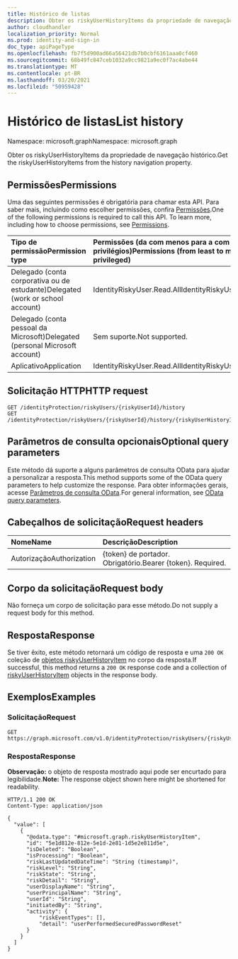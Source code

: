 ```yaml
---
title: Histórico de listas
description: Obter os riskyUserHistoryItems da propriedade de navegação histórico.
author: cloudhandler
localization_priority: Normal
ms.prod: identity-and-sign-in
doc_type: apiPageType
ms.openlocfilehash: fb7f5d900ad66a56421db7b0cbf6161aaa0cf460
ms.sourcegitcommit: 68b49fc847ceb1032a9cc9821a9ec0f7ac4abe44
ms.translationtype: MT
ms.contentlocale: pt-BR
ms.lasthandoff: 03/20/2021
ms.locfileid: "50959428"
---
```

# <a name="list-history"></a><span data-ttu-id="f95cb-103">Histórico de listas</span><span class="sxs-lookup"><span data-stu-id="f95cb-103">List history</span></span>
<span data-ttu-id="f95cb-104">Namespace: microsoft.graph</span><span class="sxs-lookup"><span data-stu-id="f95cb-104">Namespace: microsoft.graph</span></span>

<span data-ttu-id="f95cb-105">Obter os riskyUserHistoryItems da propriedade de navegação histórico.</span><span class="sxs-lookup"><span data-stu-id="f95cb-105">Get the riskyUserHistoryItems from the history navigation property.</span></span>

## <a name="permissions"></a><span data-ttu-id="f95cb-106">Permissões</span><span class="sxs-lookup"><span data-stu-id="f95cb-106">Permissions</span></span>
<span data-ttu-id="f95cb-p101">Uma das seguintes permissões é obrigatória para chamar esta API. Para saber mais, incluindo como escolher permissões, confira [Permissões](/graph/permissions_reference).</span><span class="sxs-lookup"><span data-stu-id="f95cb-p101">One of the following permissions is required to call this API. To learn more, including how to choose permissions, see [Permissions](/graph/permissions_reference).</span></span>

|<span data-ttu-id="f95cb-109">Tipo de permissão</span><span class="sxs-lookup"><span data-stu-id="f95cb-109">Permission type</span></span>|<span data-ttu-id="f95cb-110">Permissões (da com menos para a com mais privilégios)</span><span class="sxs-lookup"><span data-stu-id="f95cb-110">Permissions (from least to most privileged)</span></span>|
|:---|:---|
|<span data-ttu-id="f95cb-111">Delegado (conta corporativa ou de estudante)</span><span class="sxs-lookup"><span data-stu-id="f95cb-111">Delegated (work or school account)</span></span> | <span data-ttu-id="f95cb-112">IdentityRiskyUser.Read.All</span><span class="sxs-lookup"><span data-stu-id="f95cb-112">IdentityRiskyUser.Read.All</span></span>    |
|<span data-ttu-id="f95cb-113">Delegado (conta pessoal da Microsoft)</span><span class="sxs-lookup"><span data-stu-id="f95cb-113">Delegated (personal Microsoft account)</span></span> | <span data-ttu-id="f95cb-114">Sem suporte.</span><span class="sxs-lookup"><span data-stu-id="f95cb-114">Not supported.</span></span>    |
|<span data-ttu-id="f95cb-115">Aplicativo</span><span class="sxs-lookup"><span data-stu-id="f95cb-115">Application</span></span> | <span data-ttu-id="f95cb-116">IdentityRiskyUser.Read.All</span><span class="sxs-lookup"><span data-stu-id="f95cb-116">IdentityRiskyUser.Read.All</span></span> |

## <a name="http-request"></a><span data-ttu-id="f95cb-117">Solicitação HTTP</span><span class="sxs-lookup"><span data-stu-id="f95cb-117">HTTP request</span></span>

<!-- {
  "blockType": "ignored"
}
-->
``` http
GET /identityProtection/riskyUsers/{riskyUserId}/history
GET /identityProtection/riskyUsers/{riskyUserId}/history/{riskyUserHistoryItemId}/history
```

## <a name="optional-query-parameters"></a><span data-ttu-id="f95cb-118">Parâmetros de consulta opcionais</span><span class="sxs-lookup"><span data-stu-id="f95cb-118">Optional query parameters</span></span>
<span data-ttu-id="f95cb-119">Este método dá suporte a alguns parâmetros de consulta OData para ajudar a personalizar a resposta.</span><span class="sxs-lookup"><span data-stu-id="f95cb-119">This method supports some of the OData query parameters to help customize the response.</span></span> <span data-ttu-id="f95cb-120">Para obter informações gerais, acesse [Parâmetros de consulta OData](/graph/query-parameters).</span><span class="sxs-lookup"><span data-stu-id="f95cb-120">For general information, see [OData query parameters](/graph/query-parameters).</span></span>

## <a name="request-headers"></a><span data-ttu-id="f95cb-121">Cabeçalhos de solicitação</span><span class="sxs-lookup"><span data-stu-id="f95cb-121">Request headers</span></span>
|<span data-ttu-id="f95cb-122">Nome</span><span class="sxs-lookup"><span data-stu-id="f95cb-122">Name</span></span>|<span data-ttu-id="f95cb-123">Descrição</span><span class="sxs-lookup"><span data-stu-id="f95cb-123">Description</span></span>|
|:---|:---|
|<span data-ttu-id="f95cb-124">Autorização</span><span class="sxs-lookup"><span data-stu-id="f95cb-124">Authorization</span></span>|<span data-ttu-id="f95cb-p103">{token} de portador. Obrigatório.</span><span class="sxs-lookup"><span data-stu-id="f95cb-p103">Bearer {token}. Required.</span></span>|

## <a name="request-body"></a><span data-ttu-id="f95cb-127">Corpo da solicitação</span><span class="sxs-lookup"><span data-stu-id="f95cb-127">Request body</span></span>
<span data-ttu-id="f95cb-128">Não forneça um corpo de solicitação para esse método.</span><span class="sxs-lookup"><span data-stu-id="f95cb-128">Do not supply a request body for this method.</span></span>

## <a name="response"></a><span data-ttu-id="f95cb-129">Resposta</span><span class="sxs-lookup"><span data-stu-id="f95cb-129">Response</span></span>

<span data-ttu-id="f95cb-130">Se tiver êxito, este método retornará um código de resposta e uma `200 OK` coleção de [objetos riskyUserHistoryItem](../resources/riskyuserhistoryitem.md) no corpo da resposta.</span><span class="sxs-lookup"><span data-stu-id="f95cb-130">If successful, this method returns a `200 OK` response code and a collection of [riskyUserHistoryItem](../resources/riskyuserhistoryitem.md) objects in the response body.</span></span>

## <a name="examples"></a><span data-ttu-id="f95cb-131">Exemplos</span><span class="sxs-lookup"><span data-stu-id="f95cb-131">Examples</span></span>

### <a name="request"></a><span data-ttu-id="f95cb-132">Solicitação</span><span class="sxs-lookup"><span data-stu-id="f95cb-132">Request</span></span>
<!-- {
  "blockType": "request",
  "name": "get_riskyuserhistoryitem_2"
}
-->
``` http
GET https://graph.microsoft.com/v1.0/identityProtection/riskyUsers/{riskyUserId}/history
```


### <a name="response"></a><span data-ttu-id="f95cb-133">Resposta</span><span class="sxs-lookup"><span data-stu-id="f95cb-133">Response</span></span>
<span data-ttu-id="f95cb-134">**Observação:** o objeto de resposta mostrado aqui pode ser encurtado para legibilidade.</span><span class="sxs-lookup"><span data-stu-id="f95cb-134">**Note:** The response object shown here might be shortened for readability.</span></span>
<!-- {
  "blockType": "response",
  "truncated": true,
  "@odata.type": "collection(microsoft.graph.riskyUserHistoryItem)"
}
-->
``` http
HTTP/1.1 200 OK
Content-Type: application/json

{
  "value": [
    {
      "@odata.type": "#microsoft.graph.riskyUserHistoryItem",
      "id": "5e1d812e-812e-5e1d-2e81-1d5e2e811d5e",
      "isDeleted": "Boolean",
      "isProcessing": "Boolean",
      "riskLastUpdatedDateTime": "String (timestamp)",
      "riskLevel": "String",
      "riskState": "String",
      "riskDetail": "String",
      "userDisplayName": "String",
      "userPrincipalName": "String",
      "userId": "String",
      "initiatedBy": "String",
      "activity": {
          "riskEventTypes": [],
          "detail": "userPerformedSecuredPasswordReset"
      }
    }
  ]
}
```



